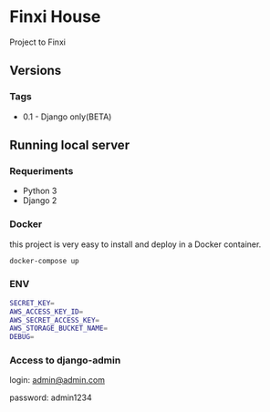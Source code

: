 # Finxi House
Project to Finxi

## Versions

### Tags

   - 0.1 - Django only(BETA)

   
  

## Running local server

### Requeriments

   - Python 3
   - Django 2
   
  
### Docker
this project is very easy to install and deploy in a Docker container.

```sh
docker-compose up 
```

### ENV

```sh
SECRET_KEY=
AWS_ACCESS_KEY_ID=
AWS_SECRET_ACCESS_KEY=
AWS_STORAGE_BUCKET_NAME=
DEBUG=
```

### Access to django-admin

login: admin@admin.com

password: admin1234
